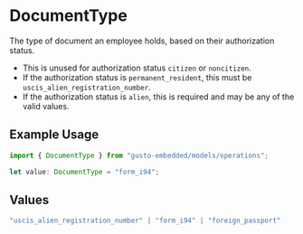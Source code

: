 # DocumentType

The type of document an employee holds, based on their authorization status.

  * This is unused for authorization status `citizen` or `noncitizen`.
  * If the authorization status is `permanent_resident`, this must be `uscis_alien_registration_number`.
  * If the authorization status is `alien`, this is required and may be any of the valid values.


## Example Usage

```typescript
import { DocumentType } from "gusto-embedded/models/operations";

let value: DocumentType = "form_i94";
```

## Values

```typescript
"uscis_alien_registration_number" | "form_i94" | "foreign_passport"
```